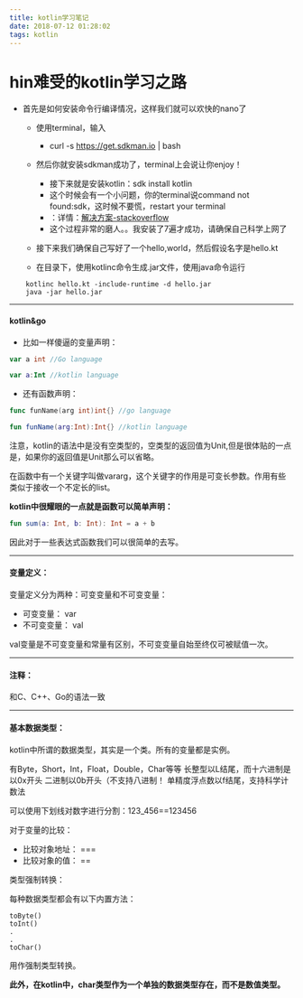 ```yaml
---
title: kotlin学习笔记
date: 2018-07-12 01:28:02
tags: kotlin
---
```


# hin难受的kotlin学习之路

+ 首先是如何安装命令行编译情况，这样我们就可以欢快的nano了
	+ 使用terminal，输入
		+ curl -s https://get.sdkman.io | bash
    + 然后你就安装sdkman成功了，terminal上会说让你enjoy！
	    + 接下来就是安装kotlin：sdk install kotlin
	    + 这个时候会有一个小问题，你的terminal说command not found:sdk，这时候不要慌，restart your terminal
	    + ：详情：[解决方案-stackoverflow](https://stackoverflow.com/questions/45392965/sdk-command-is-not-found-is-coming-the-terminal)
	    + 这个过程非常的磨人。。我安装了7遍才成功，请确保自己科学上网了
	    
   + 接下来我们确保自己写好了一个hello,world，然后假设名字是hello.kt
   + 在目录下，使用kotlinc命令生成.jar文件，使用java命令运行
```
	kotlinc hello.kt -include-runtime -d hello.jar
	java -jar hello.jar
```

-----

#### kotlin&go

+ 比如一样傻逼的变量声明：

```go
var a int //Go language
```

```kotlin
var a:Int //kotlin language
```
+ 还有函数声明：

```go
func funName(arg int)int{} //go language
```
```kotlin
fun funName(arg:Int):Int{} //kotlin language
```

注意，kotlin的语法中是没有空类型的，空类型的返回值为Unit,但是很体贴的一点是，如果你的返回值是Unit那么可以省略。

在函数中有一个关键字叫做vararg，这个关键字的作用是可变长参数。作用有些类似于接收一个不定长的list。

**kotlin中很耀眼的一点就是函数可以简单声明：**

```kotlin
fun sum(a: Int, b: Int): Int = a + b
```
因此对于一些表达式函数我们可以很简单的去写。

-----

#### 变量定义：

变量定义分为两种：可变变量和不可变变量：

+ 可变变量：      var
+ 不可变变量：  val

val变量是不可变变量和常量有区别，不可变变量自始至终仅可被赋值一次。

-----

#### 注释：

和C、C++、Go的语法一致

-----

#### 基本数据类型：

kotlin中所谓的数据类型，其实是一个类。所有的变量都是实例。

有Byte，Short，Int，Float，Double，Char等等
长整型以L结尾，而十六进制是以0x开头 二进制以0b开头（不支持八进制！
单精度浮点数以f结尾，支持科学计数法

可以使用下划线对数字进行分割：123_456==123456

对于变量的比较：

+ 比较对象地址： ===
+ 比较对象的值： ==

类型强制转换：

每种数据类型都会有以下内置方法：

	toByte()
	toInt()
	.
	.
	toChar()

用作强制类型转换。

**此外，在kotlin中，char类型作为一个单独的数据类型存在，而不是数值类型。**


 

